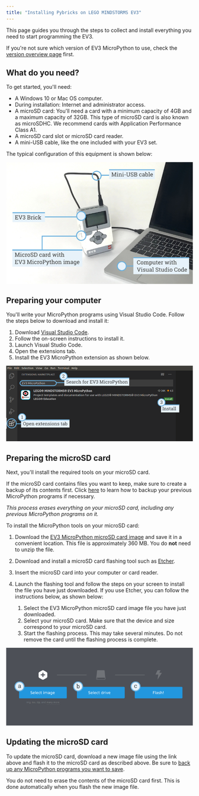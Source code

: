 ```yaml
---
title: "Installing Pybricks on LEGO MINDSTORMS EV3"
---
```


This page guides you through the steps to collect and install everything you
need to start programming the EV3.

If you're not sure which version of EV3 MicroPython to use, check
the [version overview page](/install/mindstorms-ev3/versions) first.

## What do you need?

To get started, you'll need:

- A Windows 10 or Mac OS computer.
- During installation: Internet and administrator access.
- A microSD card: You'll need a card with a minimum capacity of 4GB and a maximum capacity
    of 32GB. This type of microSD card is also known as microSDHC. We recommend
    cards with Application Performance Class A1.
- A microSD card slot or microSD card reader.
- A mini-USB cable, like the one included with your EV3 set.

The typical configuration of this equipment is shown below:

![](/assets/images/overview_label.png)

## Preparing your computer

You'll write your MicroPython programs using Visual Studio Code. Follow the
steps below to download and install it:

1. Download [Visual Studio Code](https://code.visualstudio.com/Download).
2. Follow the on-screen instructions to install it.
3. Launch Visual Studio Code.
4. Open the extensions tab.
5. Install the EV3 MicroPython extension as shown below.

![](/assets/images/store_label.png)

## Preparing the microSD card

Next, you'll install the required tools on your microSD card.

If the microSD card contains files you want to keep, make sure to create a
backup of its contents first.
Click [here](/install/mindstorms-ev3/running-programs#managing-files-on-the-ev3-brick)
to learn how to backup your
previous MicroPython programs if necessary.

*This process erases everything on your microSD card, including any previous
MicroPython programs on it.*


To install the MicroPython tools on your microSD card:

1. Download the [EV3 MicroPython microSD card image](https://education.lego.com/en-us/product-resources/mindstorms-ev3/teacher-resources/python-for-ev3)
   and save it in a convenient location. This file is approximately 360 MB.
   You do **not** need to unzip the file.
2. Download and install a microSD card flashing tool
   such as [Etcher](https://www.balena.io/etcher/).
3. Insert the microSD card into your computer or card reader.
4. Launch the flashing tool and follow the steps on your screen to install
   the file you have just downloaded. If you use Etcher, you can follow the
   instructions below, as shown below:
   
   1. Select the EV3 MicroPython microSD card image file you have just
      downloaded.
   2. Select your microSD card. Make sure that the device and size
      correspond to your microSD card.
   3. Start the flashing process. This may take several minutes. Do not
      remove the card until the flashing process is complete.

![](/assets/images/etcher_label.png)

## Updating the microSD card

To update the microSD card, download a new image file using the link above and
flash it to the microSD card as described above. Be sure
to [back up any MicroPython programs you want to save](/install/mindstorms-ev3/running-programs#managing-files-on-the-ev3-brick).

You do not need to erase the contents of the microSD card first. This is done
automatically when you flash the new image file.
